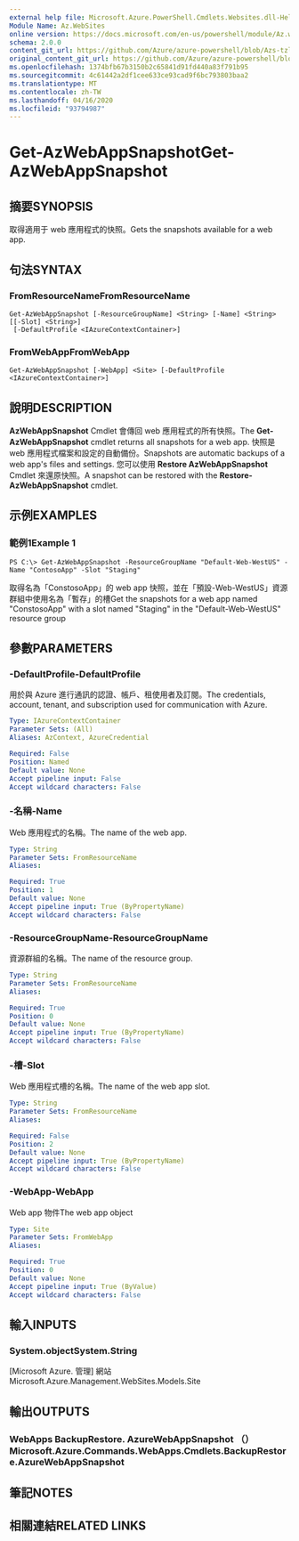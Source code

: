 ```yaml
---
external help file: Microsoft.Azure.PowerShell.Cmdlets.Websites.dll-Help.xml
Module Name: Az.WebSites
online version: https://docs.microsoft.com/en-us/powershell/module/Az.websites/get-Azwebappsnapshot
schema: 2.0.0
content_git_url: https://github.com/Azure/azure-powershell/blob/Azs-tzl/src/Websites/Websites/help/Get-AzWebAppSnapshot.md
original_content_git_url: https://github.com/Azure/azure-powershell/blob/Azs-tzl/src/Websites/Websites/help/Get-AzWebAppSnapshot.md
ms.openlocfilehash: 1374bfb67b3150b2c65841d91fd440a83f791b95
ms.sourcegitcommit: 4c61442a2df1cee633ce93cad9f6bc793803baa2
ms.translationtype: MT
ms.contentlocale: zh-TW
ms.lasthandoff: 04/16/2020
ms.locfileid: "93794987"
---
```

# <span data-ttu-id="8caed-101">Get-AzWebAppSnapshot</span><span class="sxs-lookup"><span data-stu-id="8caed-101">Get-AzWebAppSnapshot</span></span>

## <span data-ttu-id="8caed-102">摘要</span><span class="sxs-lookup"><span data-stu-id="8caed-102">SYNOPSIS</span></span>
<span data-ttu-id="8caed-103">取得適用于 web 應用程式的快照。</span><span class="sxs-lookup"><span data-stu-id="8caed-103">Gets the snapshots available for a web app.</span></span>

## <span data-ttu-id="8caed-104">句法</span><span class="sxs-lookup"><span data-stu-id="8caed-104">SYNTAX</span></span>

### <span data-ttu-id="8caed-105">FromResourceName</span><span class="sxs-lookup"><span data-stu-id="8caed-105">FromResourceName</span></span>
```
Get-AzWebAppSnapshot [-ResourceGroupName] <String> [-Name] <String> [[-Slot] <String>]
 [-DefaultProfile <IAzureContextContainer>]
```

### <span data-ttu-id="8caed-106">FromWebApp</span><span class="sxs-lookup"><span data-stu-id="8caed-106">FromWebApp</span></span>
```
Get-AzWebAppSnapshot [-WebApp] <Site> [-DefaultProfile <IAzureContextContainer>]
```

## <span data-ttu-id="8caed-107">說明</span><span class="sxs-lookup"><span data-stu-id="8caed-107">DESCRIPTION</span></span>
<span data-ttu-id="8caed-108">**AzWebAppSnapshot** Cmdlet 會傳回 web 應用程式的所有快照。</span><span class="sxs-lookup"><span data-stu-id="8caed-108">The **Get-AzWebAppSnapshot** cmdlet returns all snapshots for a web app.</span></span> <span data-ttu-id="8caed-109">快照是 web 應用程式檔案和設定的自動備份。</span><span class="sxs-lookup"><span data-stu-id="8caed-109">Snapshots are automatic backups of a web app's files and settings.</span></span> <span data-ttu-id="8caed-110">您可以使用 **Restore AzWebAppSnapshot** Cmdlet 來還原快照。</span><span class="sxs-lookup"><span data-stu-id="8caed-110">A snapshot can be restored with the **Restore-AzWebAppSnapshot** cmdlet.</span></span>

## <span data-ttu-id="8caed-111">示例</span><span class="sxs-lookup"><span data-stu-id="8caed-111">EXAMPLES</span></span>

### <span data-ttu-id="8caed-112">範例1</span><span class="sxs-lookup"><span data-stu-id="8caed-112">Example 1</span></span>
```
PS C:\> Get-AzWebAppSnapshot -ResourceGroupName "Default-Web-WestUS" -Name "ContosoApp" -Slot "Staging"
```

<span data-ttu-id="8caed-113">取得名為「ConstosoApp」的 web app 快照，並在「預設-Web-WestUS」資源群組中使用名為「暫存」的槽</span><span class="sxs-lookup"><span data-stu-id="8caed-113">Get the snapshots for a web app named "ConstosoApp" with a slot named "Staging" in the "Default-Web-WestUS" resource group</span></span>

## <span data-ttu-id="8caed-114">參數</span><span class="sxs-lookup"><span data-stu-id="8caed-114">PARAMETERS</span></span>

### <span data-ttu-id="8caed-115">-DefaultProfile</span><span class="sxs-lookup"><span data-stu-id="8caed-115">-DefaultProfile</span></span>
<span data-ttu-id="8caed-116">用於與 Azure 進行通訊的認證、帳戶、租使用者及訂閱。</span><span class="sxs-lookup"><span data-stu-id="8caed-116">The credentials, account, tenant, and subscription used for communication with Azure.</span></span>

```yaml
Type: IAzureContextContainer
Parameter Sets: (All)
Aliases: AzContext, AzureCredential

Required: False
Position: Named
Default value: None
Accept pipeline input: False
Accept wildcard characters: False
```

### <span data-ttu-id="8caed-117">-名稱</span><span class="sxs-lookup"><span data-stu-id="8caed-117">-Name</span></span>
<span data-ttu-id="8caed-118">Web 應用程式的名稱。</span><span class="sxs-lookup"><span data-stu-id="8caed-118">The name of the web app.</span></span>

```yaml
Type: String
Parameter Sets: FromResourceName
Aliases: 

Required: True
Position: 1
Default value: None
Accept pipeline input: True (ByPropertyName)
Accept wildcard characters: False
```

### <span data-ttu-id="8caed-119">-ResourceGroupName</span><span class="sxs-lookup"><span data-stu-id="8caed-119">-ResourceGroupName</span></span>
<span data-ttu-id="8caed-120">資源群組的名稱。</span><span class="sxs-lookup"><span data-stu-id="8caed-120">The name of the resource group.</span></span>

```yaml
Type: String
Parameter Sets: FromResourceName
Aliases: 

Required: True
Position: 0
Default value: None
Accept pipeline input: True (ByPropertyName)
Accept wildcard characters: False
```

### <span data-ttu-id="8caed-121">-槽</span><span class="sxs-lookup"><span data-stu-id="8caed-121">-Slot</span></span>
<span data-ttu-id="8caed-122">Web 應用程式槽的名稱。</span><span class="sxs-lookup"><span data-stu-id="8caed-122">The name of the web app slot.</span></span>

```yaml
Type: String
Parameter Sets: FromResourceName
Aliases: 

Required: False
Position: 2
Default value: None
Accept pipeline input: True (ByPropertyName)
Accept wildcard characters: False
```

### <span data-ttu-id="8caed-123">-WebApp</span><span class="sxs-lookup"><span data-stu-id="8caed-123">-WebApp</span></span>
<span data-ttu-id="8caed-124">Web app 物件</span><span class="sxs-lookup"><span data-stu-id="8caed-124">The web app object</span></span>

```yaml
Type: Site
Parameter Sets: FromWebApp
Aliases: 

Required: True
Position: 0
Default value: None
Accept pipeline input: True (ByValue)
Accept wildcard characters: False
```

## <span data-ttu-id="8caed-125">輸入</span><span class="sxs-lookup"><span data-stu-id="8caed-125">INPUTS</span></span>

### <span data-ttu-id="8caed-126">System.object</span><span class="sxs-lookup"><span data-stu-id="8caed-126">System.String</span></span>
<span data-ttu-id="8caed-127">[Microsoft Azure. 管理] 網站</span><span class="sxs-lookup"><span data-stu-id="8caed-127">Microsoft.Azure.Management.WebSites.Models.Site</span></span>


## <span data-ttu-id="8caed-128">輸出</span><span class="sxs-lookup"><span data-stu-id="8caed-128">OUTPUTS</span></span>

### <span data-ttu-id="8caed-129">WebApps BackupRestore. AzureWebAppSnapshot （）</span><span class="sxs-lookup"><span data-stu-id="8caed-129">Microsoft.Azure.Commands.WebApps.Cmdlets.BackupRestore.AzureWebAppSnapshot</span></span>


## <span data-ttu-id="8caed-130">筆記</span><span class="sxs-lookup"><span data-stu-id="8caed-130">NOTES</span></span>

## <span data-ttu-id="8caed-131">相關連結</span><span class="sxs-lookup"><span data-stu-id="8caed-131">RELATED LINKS</span></span>

